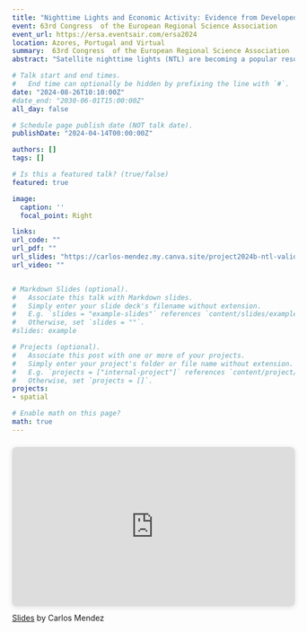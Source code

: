 ```yaml
---
title: "Nighttime Lights and Economic Activity: Evidence from Developed and Developing Countries"
event: 63rd Congress  of the European Regional Science Association   
event_url: https://ersa.eventsair.com/ersa2024
location: Azores, Portugal and Virtual
summary:  63rd Congress  of the European Regional Science Association   
abstract: "Satellite nighttime lights (NTL) are becoming a popular resource for assessing economic performance across countries and subnational regions. However, most economic studies use outdated and imprecise data from the Defense Meteorological Satellite Program (DMSP). This study compares the predictive economic content of nightlight images from the Visible Infrared Imaging Radiometer Suite (VIIRS) and newly processed images from the Defense Meteorological Satellite Program (DMSP). Specifically, we analyze the predictive performance of NTL luminosity across 139 countries and 1,557 subnational regions during the 2013-2019 period. The main findings of our multi-country and multi-region analyses are threefold. First, consistent with the findings from single-country analyses, NTL luminosity better predicts economic differences between economies than economic changes within a single economy over time. Second, both VIIRS and the new DMSP products perform similarly at the national level, but VIIRS excels for subnational analysis in developing countries. Third, at the national level, NTL inequality correlates with GDP inequality in developing countries, but this relationship fails to hold in developed countries. Across subnational regions of developing countries, the VIIRS data offers a more accurate characterization of economic inequality compared to the DMSP data. Overall, these results highlight how improved geospatial measurement technologies can advance our understanding of economic activity."

# Talk start and end times.
#   End time can optionally be hidden by prefixing the line with `#`.
date: "2024-08-26T10:10:00Z"
#date_end: "2030-06-01T15:00:00Z"
all_day: false

# Schedule page publish date (NOT talk date).
publishDate: "2024-04-14T00:00:00Z"

authors: []
tags: []

# Is this a featured talk? (true/false)
featured: true

image:
  caption: ''
  focal_point: Right

links:
url_code: ""
url_pdf: ""
url_slides: "https://carlos-mendez.my.canva.site/project2024b-ntl-validation"
url_video: ""


# Markdown Slides (optional).
#   Associate this talk with Markdown slides.
#   Simply enter your slide deck's filename without extension.
#   E.g. `slides = "example-slides"` references `content/slides/example-slides.md`.
#   Otherwise, set `slides = ""`.
#slides: example

# Projects (optional).
#   Associate this post with one or more of your projects.
#   Simply enter your project's folder or file name without extension.
#   E.g. `projects = ["internal-project"]` references `content/project/deep-learning/index.md`.
#   Otherwise, set `projects = []`.
projects:
- spatial

# Enable math on this page?
math: true
---
```



<div style="position: relative; width: 100%; height: 0; padding-top: 56.2500%;
 padding-bottom: 0; box-shadow: 0 2px 8px 0 rgba(63,69,81,0.16); margin-top: 1.6em; margin-bottom: 0.9em; overflow: hidden;
 border-radius: 8px; will-change: transform;">
  <iframe loading="lazy" style="position: absolute; width: 100%; height: 100%; top: 0; left: 0; border: none; padding: 0;margin: 0;"
    src="https:&#x2F;&#x2F;www.canva.com&#x2F;design&#x2F;DAGCb1v4xrA&#x2F;8ALljr1IrfZqBT6tHDWKsg&#x2F;view?embed" allowfullscreen="allowfullscreen" allow="fullscreen">
  </iframe>
</div>
<a href="https:&#x2F;&#x2F;www.canva.com&#x2F;design&#x2F;DAGCb1v4xrA&#x2F;8ALljr1IrfZqBT6tHDWKsg&#x2F;view?utm_content=DAGCb1v4xrA&amp;utm_campaign=designshare&amp;utm_medium=embeds&amp;utm_source=link" target="_blank" rel="noopener">Slides</a> by Carlos Mendez